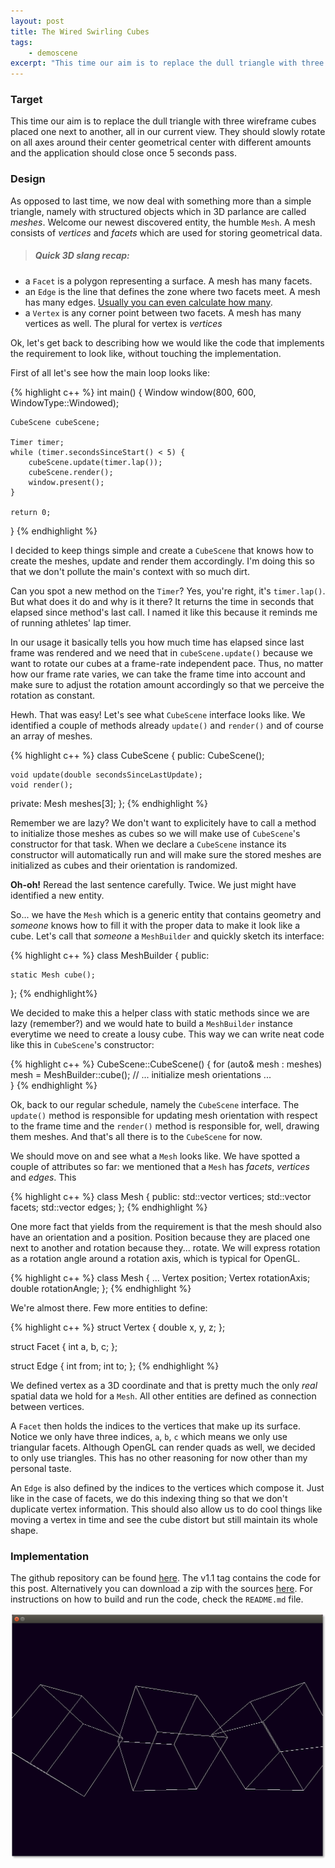 ```yaml
---
layout: post
title: The Wired Swirling Cubes
tags:
    - demoscene
excerpt: "This time our aim is to replace the dull triangle with three wireframe cubes placed one next to another, all in our current view. They should slowly rotate on all axes around their center geometrical center with different amounts and the application should close once 5 seconds pass."
---
```

### Target

This time our aim is to replace the dull triangle with three wireframe cubes placed one next to another, all in our current view. They should slowly rotate on all axes around their center geometrical center with different amounts and the application should close once 5 seconds pass.

### Design

As opposed to last time, we now deal with something more than a simple triangle, namely with structured objects which in 3D parlance are called _meshes_. Welcome our newest discovered entity, the humble `Mesh`. A mesh consists of _vertices_ and _facets_ which are used for storing geometrical data.

> ##### Quick 3D slang recap:
- a `Facet` is a polygon representing a surface. A mesh has many facets.
- an `Edge` is the line that defines the zone where two facets meet. A mesh has many edges. [Usually you can even calculate how many](http://www.mathsisfun.com/geometry/eulers-formula.html).
- a `Vertex` is any corner point between two facets. A mesh has many vertices as well. The plural for vertex is _vertices_

Ok, let's get back to describing how we would like the code that implements the requirement to look like, without touching the implementation. 

First of all let's see how the main loop looks like:

{% highlight c++ %}
int main() {
    Window window(800, 600, WindowType::Windowed);

    CubeScene cubeScene;

    Timer timer;
    while (timer.secondsSinceStart() < 5) {
        cubeScene.update(timer.lap());
        cubeScene.render();
        window.present();
    }

    return 0;
}
{% endhighlight %}

I decided to keep things simple and create a `CubeScene` that knows how to create the meshes, update and render them accordingly. I'm doing this so that we don't pollute the main's context with so much dirt. 

Can you spot a new method on the `Timer`? Yes, you're right, it's `timer.lap()`. But what does it do and why is it there? It returns the time in seconds that elapsed since method's last call. I named it like this because it reminds me of running athletes' lap timer. 

In our usage it basically tells you how much time has elapsed since last frame was rendered and we need that in `cubeScene.update()` because we want to rotate our cubes at a frame-rate independent pace. Thus, no matter how our frame rate varies, we can take the frame time into account and make sure to adjust the rotation amount accordingly so that we perceive the rotation as constant.

Hewh. That was easy! Let's see what `CubeScene` interface looks like. We identified a couple of methods already `update()` and `render()` and of course an array of meshes.

{% highlight c++ %}
class CubeScene {
public:
    CubeScene();

    void update(double secondsSinceLastUpdate);
    void render();

private:
    Mesh meshes[3];
};
{% endhighlight %}

Remember we are lazy? We don't want to explicitely have to call a method to initialize those meshes as cubes so we will make use of `CubeScene`'s constructor for that task. When we declare a `CubeScene` instance its constructor will automatically run and will make sure the stored meshes are initialized as cubes and their orientation is randomized. 

__Oh-oh!__ Reread the last sentence carefully. Twice. We just might have identified a new entity.

So... we have the `Mesh` which is a generic entity that contains geometry and _someone_ knows how to fill it with the proper data to make it look like a cube. Let's call that _someone_ a `MeshBuilder` and quickly sketch its interface:

{% highlight c++ %}
class MeshBuilder {
public:

    static Mesh cube();
};
{% endhighlight%}

We decided to make this a helper class with static methods since we are lazy (remember?) and we would hate to build a `MeshBuilder` instance everytime we need to create a lousy cube. This way we can write neat code like this in `CubeScene`'s constructor:

{% highlight c++ %}
CubeScene::CubeScene() {
    for (auto& mesh : meshes)
        mesh = MeshBuilder::cube();
    // ... initialize mesh orientations ...  
}
{% endhighlight %}

Ok, back to our regular schedule, namely the `CubeScene` interface. The `update()` method is responsible for updating mesh orientation with respect to the frame time and the `render()` method is responsible for, well, drawing them meshes. And that's all there is to the `CubeScene` for now.

We should move on and see what a `Mesh` looks like. We have spotted a couple of attributes so far: we mentioned that a `Mesh` has _facets_, _vertices_ and _edges_. This 

{% highlight c++ %}
class Mesh {
public:
    std::vector<Vertex> vertices;
    std::vector<Facet> facets;
    std::vector<Edge> edges;
};
{% endhighlight %}

One more fact that yields from the requirement is that the mesh should also have an orientation and a position. Position because they are placed one next to another and rotation because they... rotate. We will express rotation as a rotation angle around a rotation axis, which is typical for OpenGL.

{% highlight c++ %}
class Mesh {
    ...
    Vertex position;
    Vertex rotationAxis;
    double rotationAngle;
};
{% endhighlight %}

We're almost there. Few more entities to define:

{% highlight c++ %}
struct Vertex {
    double x, y, z;
};

struct Facet {
    int a, b, c;
};

struct Edge {
    int from;
    int to;
};
{% endhighlight %}

We defined vertex as a 3D coordinate and that is pretty much the only _real_ spatial data we hold for a `Mesh`. All other entities are defined as connection between vertices.

A `Facet` then holds the indices to the vertices that make up its surface. Notice we only have three indices, `a`, `b`, `c` which means we only use triangular facets. Although OpenGL can render quads as well, we decided to only use triangles. This has no other reasoning for now other than my personal taste.

An `Edge` is also defined by the indices to the vertices which compose it. Just like in the case of facets, we do this indexing thing so that we don't duplicate vertex information. This should also allow us to do cool things like moving a vertex in time and see the cube distort but still maintain its whole shape.

### Implementation

The github repository can be found [here](https://github.com/benishor/demoscene-lab). The v1.1 tag contains the code for this post. Alternatively you can download a zip with the sources [here](https://github.com/benishor/demoscene-lab/archive/v1.1.zip). For instructions on how to build and run the code, check the `README.md` file.

![The wired swirling cubes](/assets/the_wired_swirling_cubes.png)